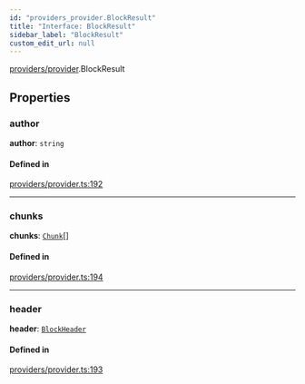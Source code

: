 ```yaml
---
id: "providers_provider.BlockResult"
title: "Interface: BlockResult"
sidebar_label: "BlockResult"
custom_edit_url: null
---
```


[providers/provider](../modules/providers_provider.md).BlockResult

## Properties

### author

 **author**: `string`

#### Defined in

[providers/provider.ts:192](https://github.com/maxhr/near--near-api-js/blob/d8efa7d5/packages/near-api-js/src/providers/provider.ts#L192)

___

### chunks

 **chunks**: [`Chunk`](providers_provider.Chunk.md)[]

#### Defined in

[providers/provider.ts:194](https://github.com/maxhr/near--near-api-js/blob/d8efa7d5/packages/near-api-js/src/providers/provider.ts#L194)

___

### header

 **header**: [`BlockHeader`](providers_provider.BlockHeader.md)

#### Defined in

[providers/provider.ts:193](https://github.com/maxhr/near--near-api-js/blob/d8efa7d5/packages/near-api-js/src/providers/provider.ts#L193)
